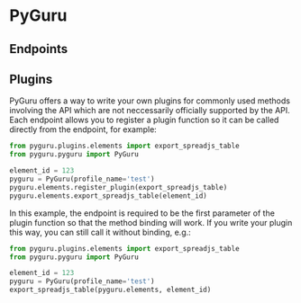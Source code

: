 # PyGuru



## Endpoints

## Plugins
PyGuru offers a way to write your own plugins for commonly used methods involving the API which are not neccessarily officially supported by the API.
Each endpoint allows you to register a plugin function so it can be called directly from the endpoint, for example:
```python
from pyguru.plugins.elements import export_spreadjs_table
from pyguru.pyguru import PyGuru

element_id = 123
pyguru = PyGuru(profile_name='test')
pyguru.elements.register_plugin(export_spreadjs_table)
pyguru.elements.export_spreadjs_table(element_id)
```
In this example, the endpoint is required to be the first parameter of the plugin function so that the method binding will work. If you write your plugin this way, you can still call it without binding, e.g.:
```python
from pyguru.plugins.elements import export_spreadjs_table
from pyguru.pyguru import PyGuru

element_id = 123
pyguru = PyGuru(profile_name='test')
export_spreadjs_table(pyguru.elements, element_id)
```